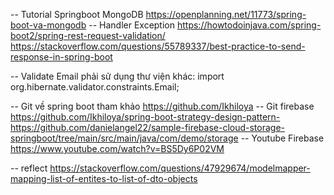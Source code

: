 -- Tutorial Springboot MongoDB
https://openplanning.net/11773/spring-boot-va-mongodb
-- Handler Exception
https://howtodoinjava.com/spring-boot2/spring-rest-request-validation/
https://stackoverflow.com/questions/55789337/best-practice-to-send-response-in-spring-boot

-- Validate Email phải sử dụng thư viện khác:
import org.hibernate.validator.constraints.Email;

-- Git về spring boot tham khảo
https://github.com/Ikhiloya
-- Git firebase
https://github.com/Ikhiloya/spring-boot-strategy-design-pattern-
https://github.com/danielangel22/sample-firebase-cloud-storage-springboot/tree/main/src/main/java/com/demo/storage
-- Youtube Firebase
https://www.youtube.com/watch?v=BS5Dy6P02VM

-- reflect
https://stackoverflow.com/questions/47929674/modelmapper-mapping-list-of-entites-to-list-of-dto-objects